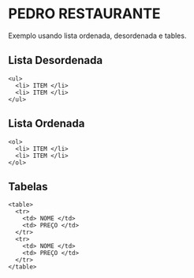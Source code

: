 # PEDRO RESTAURANTE

Exemplo usando lista ordenada, desordenada e tables.


## Lista Desordenada

```
<ul>
  <li> ITEM </li>
  <li> ITEM </li>
</ul>
``` 

## Lista Ordenada

```
<ol>
  <li> ITEM </li>
  <li> ITEM </li>
</ol>
``` 

## Tabelas

```
<table>
  <tr>
    <td> NOME </td>
    <td> PREÇO </td>
  </tr>
  <tr>
    <td> NOME </td>
    <td> PREÇO </td>
  </tr>
</table>
``` 
